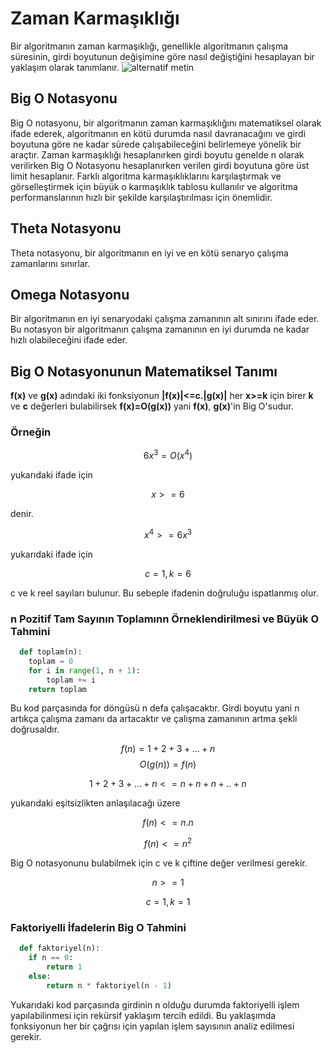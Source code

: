 # Zaman Karmaşıklığı
  Bir algoritmanın zaman karmaşıklığı, genellikle algoritmanın çalışma süresinin, girdi boyutunun değişimine 
  göre nasıl değiştiğini hesaplayan bir yaklaşım olarak tanımlanır.
![alternatif metin](https://miro.medium.com/v2/resize:fit:1400/1*5ZLci3SuR0zM_QlZOADv8Q.jpeg)

## Big O Notasyonu 
 
  Big O notasyonu, bir algoritmanın zaman karmaşıklığını matematiksel olarak ifade ederek, algoritmanın 
  en kötü durumda nasıl davranacağını ve girdi boyutuna göre ne kadar sürede çalışabileceğini belirlemeye 
  yönelik bir araçtır.  Zaman karmaşıklığı hesaplanırken girdi boyutu genelde n olarak verilirken Big O Notasyonu hesaplanırken verilen girdi boyutuna göre üst limit hesaplanır. Farklı algoritma karmaşıklıklarını karşılaştırmak ve görselleştirmek için büyük o karmaşıklık tablosu kullanılır ve algoritma performanslarının hızlı bir şekilde karşılaştırılması için önemlidir.

## Theta Notasyonu 

  Theta notasyonu, bir algoritmanın en iyi ve en kötü senaryo çalışma zamanlarını sınırlar. 

## Omega Notasyonu 
  
  Bir algoritmanın en iyi senaryodaki çalışma zamanının alt sınırını ifade eder. Bu notasyon bir algoritmanın çalışma zamanının en iyi durumda ne kadar hızlı olabileceğini ifade eder.



## Big O Notasyonunun Matematiksel Tanımı

  **f(x)** ve **g(x)** adındaki iki fonksiyonun **|f(x)|<=c.|g(x)|** her **x>=k** için birer **k** ve **c** değerleri bulabilirsek 
  **f(x)=O(g(x))** yani **f(x)**, **g(x)**'in Big O'sudur.

### Örneğin

$$
  6x^3 = O(x^4) 
$$

 yukarıdaki ifade için 

$$
 x>= 6
$$

 denir.

 $$
 x^4 >= 6x^3  
 $$

 yukarıdaki ifade için  
 
 $$
 c=1, k=6
 $$

c ve k reel sayıları bulunur. Bu sebeple ifadenin doğruluğu ispatlanmış olur.

###

### n Pozitif Tam Sayının Toplamınn Örneklendirilmesi ve Büyük O Tahmini

```python
  def toplam(n):
    toplam = 0
    for i in range(1, n + 1):
        toplam += i
    return toplam
```
 Bu kod parçasında for döngüsü n defa çalışacaktır. Girdi boyutu yani n artıkça çalışma zamanı da artacaktır ve çalışma zamanının artma şekli doğrusaldır.

$$
f(n)=1+2+3+...+n
$$
$$
O(g(n))=f(n)
$$

$$
1+2+3+...+n<=n+n+n+..+n
$$

yukarıdaki eşitsizlikten anlaşılacağı üzere 

$$
f(n)<=n.n
$$

$$
f(n)<=n^2
$$

Big O notasyonunu bulabilmek için c ve k çiftine değer verilmesi gerekir.

$$
n>=1
$$

$$
c=1,k=1
$$

###

### Faktoriyelli İfadelerin Big O Tahmini

```python
  def faktoriyel(n):
    if n == 0:
        return 1
    else:
        return n * faktoriyel(n - 1)
```

Yukarıdaki kod parçasında girdinin n olduğu durumda faktoriyelli işlem yapılabilinmesi için rekürsif yaklaşım tercih edildi. Bu yaklaşımda fonksiyonun her bir çağrısı için yapılan işlem sayısının analiz edilmesi gerekir. 